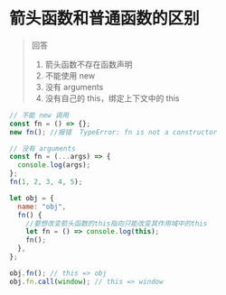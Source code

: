 # 箭头函数和普通函数的区别

> 回答
>
> 1. 箭头函数不存在函数声明
> 2. 不能使用 new
> 3. 没有 arguments
> 4. 没有自己的 this，绑定上下文中的 this

```javascript
// 不能 new 调用
const fn = () => {};
new fn(); //报错  TypeError: fn is not a constructor
```

```javascript
// 没有 arguments
const fn = (...args) => {
  console.log(args);
};
fn(1, 2, 3, 4, 5);
```

```javascript
let obj = {
  name: "obj",
  fn() {
    //要想改变箭头函数的this指向只能改变其作用域中的this
    let fn = () => console.log(this);
    fn();
  },
};

obj.fn(); // this => obj
obj.fn.call(window); // this => window
```
